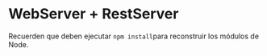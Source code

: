 # WebServer + RestServer

Recuerden que deben ejecutar ```npm install```para reconstruir los módulos de Node.

